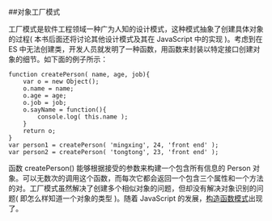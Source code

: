 ##对象工厂模式

工厂模式是软件工程领域一种广为人知的设计模式，这种模式抽象了创建具体对象的过程( 本书后面还将讨论其他设计模式及其在 JavaScript 中的实现 )。考虑到在 ES 中无法创建类，开发人员就发明了一种函数，用函数来封装以特定接口创建对象的细节。如下面的例子所示：

    function createPerson( name, age, job){
        var o = new Object();
        o.name = name;
        o.age = age;
        o.job = job;
        o.sayName = function(){
            console.log( this.name );
        }
        return o;
    }
    var person1 = createPerson( 'mingxing', 24, 'front end' );
    var person2 = createPerson( 'tongtong', 23, 'front end' );
    
函数 createPerson() 能够根据接受的参数来构建一个包含所有信息的 Person 对象。可以无数次的调用这个函数，而每次它都会返回一个包含三个属性和一个方法的对。工厂模式虽然解决了创建多个相似对象的问题，但却没有解决对象识别的问题( 即怎么样知道一个对象的类型 )。随着 JavaScript 的发展，[构造函数模式](https://github.com/learn-team/Live-Learning/blob/master/mingxing/2016%E5%B9%B46%E6%9C%889%E6%97%A5%20%E5%B7%A5%E5%8E%82%E6%A8%A1%E5%BC%8F.md)出现了。
